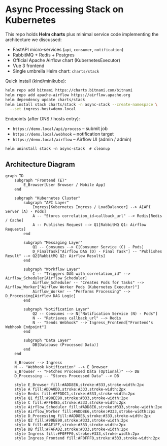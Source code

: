 # Async Processing Stack on Kubernetes

This repo holds **Helm charts** plus minimal service code implementing the architecture we discussed:

* FastAPI micro-services (`api`, `consumer`, `notification`)
* RabbitMQ + Redis + Postgres
* Official Apache Airflow chart (KubernetesExecutor)
* Vue 3 frontend
* Single umbrella Helm chart: `charts/stack`

Quick install (kind/minikube):
```bash
helm repo add bitnami https://charts.bitnami.com/bitnami
helm repo add apache-airflow https://airflow.apache.org
helm dependency update charts/stack
helm install stack charts/stack -n async-stack --create-namespace \
  --set ingress.host=demo.local
```

Endpoints (after DNS / hosts entry):
* `https://demo.local/api/process` – submit job
* `https://demo.local/webhook`   – notification target
* `https://demo.local/airflow`   – Airflow UI (admin / admin)
```
helm uninstall stack -n async-stack  # cleanup
```

## Architecture Diagram

```mermaid
graph TD
    subgraph "Frontend (E)"
        E_Browser[User Browser / Mobile App]
    end

    subgraph "Kubernetes Cluster"
        subgraph "API Layer"
            Ingress[Kubernetes Ingress / LoadBalancer] --> A[API Server (A) - Pods]
            A -- "Stores correlation_id→callback_url" --> Redis[Redis / Cache]
            A -- Publishes Request --> Q1[RabbitMQ Q1: Airflow Requests]
        end

        subgraph "Messaging Layer"
            Q1 -- Consumes --> C[Consumer Service (C) - Pods]
            D_FinalTask["Airflow DAG (D) - Final Task"] -- "Publishes Result" --> Q2[RabbitMQ Q2: Airflow Results]
        end

        subgraph "Workflow Layer"
            C -- "Triggers DAG with correlation_id" --> Airflow_Scheduler[Airflow Scheduler]
            Airflow_Scheduler -- "Creates Pods for Tasks" --> Airflow_Worker["Airflow Worker Pods (Kubernetes Executor)"]
            Airflow_Worker -- "Performs Processing" --> D_Processing[Airflow DAG Logic]
        end

        subgraph "Notification Layer"
            Q2 -- Consumes --> N["Notification Service (N) - Pods"]
            N -- "Retrieves callback_url" --> Redis
            N -- "Sends Webhook" --> Ingress_Frontend["Frontend's Webhook Endpoint"]
        end

        subgraph "Data Layer"
            DB[Database (Processed Data)]
        end
    end

    E_Browser --> Ingress
    N -- "Webhook Notification" --> E_Browser
    E_Browser -- "Fetches Processed Data (Optional)" --> DB
    D_Processing -- "Stores Processed Data" --> DB

    style E_Browser fill:#ADD8E6,stroke:#333,stroke-width:2px
    style A fill:#DDA0DD,stroke:#333,stroke-width:2px
    style Redis fill:#FFDDC1,stroke:#333,stroke-width:2px
    style Q1 fill:#90EE90,stroke:#333,stroke-width:2px
    style C fill:#FFE4B5,stroke:#333,stroke-width:2px
    style Airflow_Scheduler fill:#ADD8E6,stroke:#333,stroke-width:2px
    style Airflow_Worker fill:#ADD8E6,stroke:#333,stroke-width:2px
    style D_Processing fill:#ADD8E6,stroke:#333,stroke-width:2px
    style Q2 fill:#90EE90,stroke:#333,stroke-width:2px
    style N fill:#BAE1FF,stroke:#333,stroke-width:2px
    style DB fill:#FAFAD2,stroke:#333,stroke-width:2px
    style Ingress fill:#F0FFF0,stroke:#333,stroke-width:2px
    style Ingress_Frontend fill:#F0FFF0,stroke:#333,stroke-width:2px
```
